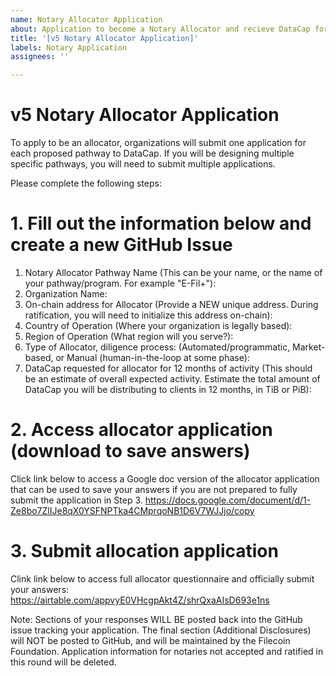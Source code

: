 ```yaml
---
name: Notary Allocator Application
about: Application to become a Notary Allocator and recieve DataCap for v5 election cycle
title: '[v5 Notary Allocator Application]'
labels: Notary Application
assignees: ''

---
```

# v5 Notary Allocator Application

To apply to be an allocator, organizations will submit one application for each proposed pathway to DataCap. If you will be designing multiple specific pathways, you will need to submit multiple applications. 

Please complete the following steps:
# 1. Fill out the information below and create a new GitHub Issue




1. Notary Allocator Pathway Name (This can be your name, or the name of your pathway/program. For example "E-Fil+"):
3. Organization Name:
4. On-chain address for Allocator (Provide a NEW unique address. During ratification, you will need to initialize this address on-chain): 
5. Country of Operation (Where your organization is legally based): 
6. Region of Operation (What region will you serve?): 
7. Type of Allocator, diligence process: (Automated/programmatic, Market-based, or Manual (human-in-the-loop at some phase): 
9. DataCap requested for allocator for 12 months of activity (This should be an estimate of overall expected activity. Estimate the total amount of DataCap you will be distributing to clients in 12 months, in TiB or PiB):


# 2. Access allocator application (download to save answers)
Click link below to access a Google doc version of the allocator application that can be used to save your answers if you are not prepared to fully submit the application in Step 3. https://docs.google.com/document/d/1-Ze8bo7ZlIJe8qX0YSFNPTka4CMprqoNB1D6V7WJJjo/copy

# 3. Submit allocation application 
Clink link below to access full allocator questionnaire and officially submit your answers:
https://airtable.com/appvyE0VHcgpAkt4Z/shrQxaAIsD693e1ns

Note: Sections of your responses WILL BE posted back into the GitHub issue tracking your application. 
The final section (Additional Disclosures) will NOT be posted to GitHub, and will be maintained by the Filecoin Foundation. 
Application information for notaries not accepted and ratified in this round will be deleted. 
